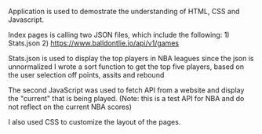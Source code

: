 Application is used to demostrate the understanding of HTML, CSS and Javascript.

Index pages is calling two JSON files, which include the following:
    1) Stats.json
    2) https://www.balldontlie.io/api/v1/games

Stats.json is used to display the top players in NBA leagues
since the json is unnormalized I wrote a sort function to get the top five players, based on the user selection
off points, assits and rebound

The second JavaScript was used to fetch API from a website and display the "current" that is being played. (Note: this is a
test API for NBA and do not reflect on the current NBA scores)

I also used CSS to customize the layout of the pages.
